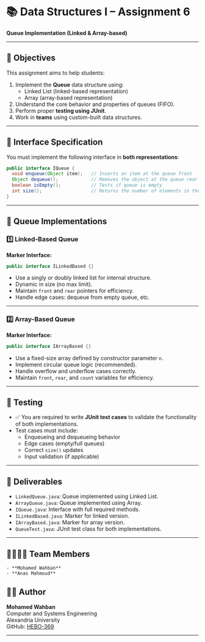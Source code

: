 # 📚 Data Structures I – Assignment 6  
**Queue Implementation (Linked & Array-based)**

---

## 📌 Objectives

This assignment aims to help students:
1. Implement the **Queue** data structure using:
   - Linked List (linked-based representation)
   - Array (array-based representation)
2. Understand the core behavior and properties of queues (FIFO).
3. Perform proper **testing using JUnit**.
4. Work in **teams** using custom-built data structures.

---

## 🧱 Interface Specification

You must implement the following interface in **both representations**:

```java
public interface IQueue {
  void enqueue(Object item);   // Inserts an item at the queue front
  Object dequeue();            // Removes the object at the queue rear
  boolean isEmpty();           // Tests if queue is empty
  int size();                  // Returns the number of elements in the queue
}
```

---

## 🧩 Queue Implementations

### 1️⃣ Linked-Based Queue  
**Marker Interface:**  
```java
public interface ILinkedBased {}
```

- Use a singly or doubly linked list for internal structure.
- Dynamic in size (no max limit).
- Maintain `front` and `rear` pointers for efficiency.
- Handle edge cases: dequeue from empty queue, etc.

---

### 2️⃣ Array-Based Queue  
**Marker Interface:**  
```java
public interface IArrayBased {}
```

- Use a fixed-size array defined by constructor parameter `n`.
- Implement circular queue logic (recommended).
- Handle overflow and underflow cases correctly.
- Maintain `front`, `rear`, and `count` variables for efficiency.

---

## 🧪 Testing

- ✅ You are required to write **JUnit test cases** to validate the functionality of both implementations.
- Test cases must include:
  - Enqueueing and dequeueing behavior
  - Edge cases (empty/full queues)
  - Correct `size()` updates
  - Input validation (if applicable)

---

## 🧷 Deliverables

- `LinkedQueue.java`: Queue implemented using Linked List.
- `ArrayQueue.java`: Queue implemented using Array.
- `IQueue.java`: Interface with full required methods.
- `ILinkedBased.java`: Marker for linked version.
- `IArrayBased.java`: Marker for array version.
- `QueueTest.java`: JUnit test class for both implementations.

---
## 👨‍👩‍👧‍👦 Team Members
	- **Mohamed Wahban**
	- **Anas Mahmoud**

## 👨‍💻 Author

**Mohamed Wahban**  
Computer and Systems Engineering  
Alexandria University  
GitHub: [HEBO-369](https://github.com/HEBO-369)

---
